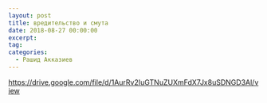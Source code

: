 ```yaml
---
layout: post
title: вредительство и смута
date: 2018-08-27 00:00:00
excerpt:
tag:
categories:
  - Рашид Акказиев
---
```


https://drive.google.com/file/d/1AurRv2IuGTNuZUXmFdX7Jx8uSDNGD3Al/view